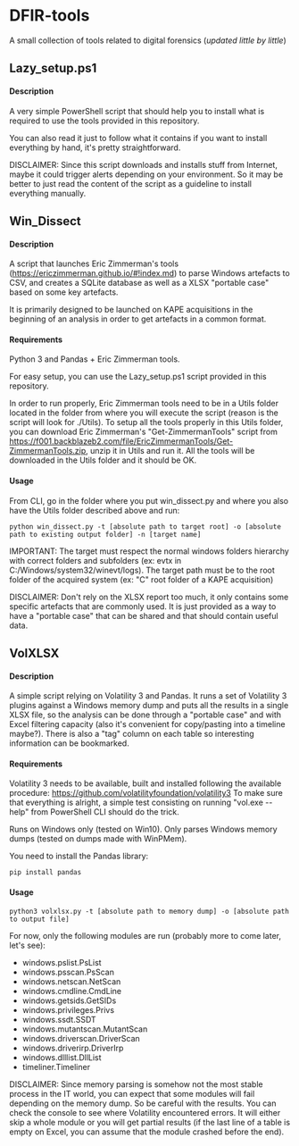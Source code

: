 # DFIR-tools

A small collection of tools related to digital forensics (_updated little by little_)

## Lazy_setup.ps1

#### Description
A very simple PowerShell script that should help you to install what is required to use the tools provided in this repository. 

You can also read it just to follow what it contains if you want to install everything by hand, it's pretty straightforward.

DISCLAIMER: Since this script downloads and installs stuff from Internet, maybe it could trigger alerts depending on your environment. So it may be better to just read the content of the script as a guideline to install everything manually. 


## Win_Dissect

#### Description
A script that launches Eric Zimmerman's tools (https://ericzimmerman.github.io/#!index.md) to parse Windows artefacts to CSV, and creates a SQLite database as well as a XLSX "portable case" based on some key artefacts. 

It is primarily designed to be launched on KAPE acquisitions in the beginning of an analysis in order to get artefacts in a common format.

#### Requirements
Python 3 and Pandas + Eric Zimmerman tools.

For easy setup, you can use the Lazy_setup.ps1 script provided in this repository.

In order to run properly, Eric Zimmerman tools need to be in a Utils folder located in the folder from where you will execute the script (reason is the script will look for ./Utils). To setup all the tools properly in this Utils folder, you can download Eric Zimmerman's "Get-ZimmermanTools" script from https://f001.backblazeb2.com/file/EricZimmermanTools/Get-ZimmermanTools.zip, unzip it in Utils and run it. All the tools will be downloaded in the Utils folder and it should be OK.

#### Usage
From CLI, go in the folder where you put win_dissect.py and where you also have the Utils folder described above and run:
```
python win_dissect.py -t [absolute path to target root] -o [absolute path to existing output folder] -n [target name]
```
IMPORTANT: The target must respect the normal windows folders hierarchy with correct folders and subfolders (ex: evtx in C:/Windows/system32/winevt/logs). The target path must be to the root folder of the acquired system (ex: "C" root folder of a KAPE acquisition)

DISCLAIMER: Don't rely on the XLSX report too much, it only contains some specific artefacts that are commonly used. It is just provided as a way to have a "portable case" that can be shared and that should contain useful data.

## VolXLSX

#### Description
A simple script relying on Volatility 3 and Pandas. It runs a set of Volatility 3 plugins against a Windows memory dump and puts all the results in a single XLSX file, so the analysis can be done through a "portable case" and with Excel filtering capacity (also it's convenient for copy/pasting into a timeline maybe?).
There is also a "tag" column on each table so interesting information can be bookmarked.

#### Requirements
Volatility 3 needs to be available, built and installed following the available procedure: https://github.com/volatilityfoundation/volatility3
To make sure that everything is alright, a simple test consisting on running "vol.exe --help" from PowerShell CLI should do the trick. 

Runs on Windows only (tested on Win10). 
Only parses Windows memory dumps (tested on dumps made with WinPMem).

You need to install the Pandas library:

```
pip install pandas
```


#### Usage

```
python3 volxlsx.py -t [absolute path to memory dump] -o [absolute path to output file]
```

For now, only the following modules are run (probably more to come later, let's see):
- windows.pslist.PsList
- windows.psscan.PsScan
- windows.netscan.NetScan
- windows.cmdline.CmdLine
- windows.getsids.GetSIDs
- windows.privileges.Privs
- windows.ssdt.SSDT
- windows.mutantscan.MutantScan
- windows.driverscan.DriverScan
- windows.driverirp.DriverIrp
- windows.dlllist.DllList
- timeliner.Timeliner

DISCLAIMER: Since memory parsing is somehow not the most stable process in the IT world, you can expect that some modules will fail depending on the memory dump. So be careful with the results. You can check the console to see where Volatility encountered errors. It will either skip a whole module or you will get partial results (if the last line of a table is empty on Excel, you can assume that the module crashed before the end).
